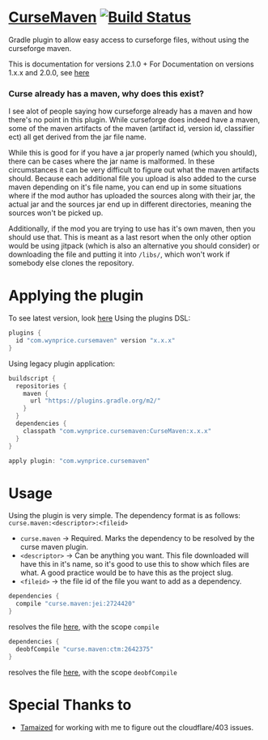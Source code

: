 # [CurseMaven](https://login.gradle.org/plugin/com.wynprice.cursemaven) [![Build Status](https://travis-ci.org/Wyn-Price/CurseMaven.svg?branch=master)](https://travis-ci.org/Wyn-Price/CurseMaven)  
Gradle plugin to allow easy access to curseforge files, without using the curseforge maven.

This is documentation for versions 2.1.0 +
For Documentation on versions 1.x.x and 2.0.0, see [here](https://github.com/Wyn-Price/CurseMaven/blob/db9e2bf2daa9dc1cb8de883653c7cd63cb0b7e1f/README.md)

### Curse already has a maven, why does this exist?
I see alot of people saying how curseforge already has a maven and how there's no point in this plugin. While curseforge does indeed have a maven, some of the maven artifacts of the maven (artifact id, version id, classifier ect) all get derived from the jar file name. 

While this is good for if you have a jar properly named (which you should), there can be cases where the jar name is malformed. In these circumstances it can be very difficult to figure out what the maven artifacts should. 
Because each additional file you upload is also added to the curse maven depending on it's file name, you can end up in some situations where if the mod author has uploaded the sources along with their jar, the actual jar and the sources jar end up in different directories, meaning the sources won't be picked up. 

Additionally, if the mod you are trying to use has it's own maven, then you should use that. This is meant as a last resort when the only other option would be using jitpack (which is also an alternative you should consider) or downloading the file and putting it into `/libs/`, which won't work if somebody else clones the repository. 


# Applying the plugin
To see latest version, look [here](https://login.gradle.org/plugin/com.wynprice.cursemaven)
Using the plugins DSL:
```gradle
plugins {
  id "com.wynprice.cursemaven" version "x.x.x"
}
```
Using legacy plugin application:
```gradle
buildscript {
  repositories {
    maven {
      url "https://plugins.gradle.org/m2/"
    }
  }
  dependencies {
    classpath "com.wynprice.cursemaven:CurseMaven:x.x.x"
  }
}

apply plugin: "com.wynprice.cursemaven"
```

# Usage
Using the plugin is very simple. The dependency format is as follows:  
`curse.maven:<descriptor>:<fileid>`
 - `curse.maven` -> Required. Marks the dependency to be resolved by the curse maven plugin.
 - `<descriptor>` -> Can be anything you want. This file downloaded will have this in it's name, so it's good to use this to show which files are what. A good practice would be to have this as the project slug.
 - `<fileid>` -> the file id of the file you want to add as a dependency. 
```gradle
dependencies {
  compile "curse.maven:jei:2724420"
}
```
resolves the file [here](https://minecraft.curseforge.com/projects/jei/files/2724420), with the scope `compile`

```gradle
dependencies {
  deobfCompile "curse.maven:ctm:2642375"
}
```
resolves the file [here](https://minecraft.curseforge.com/projects/ctm/files/2642375), with the scope `deobfCompile`

# Special Thanks to 
 - [Tamaized](https://github.com/Tamaized) for working with me to figure out the cloudflare/403 issues.
